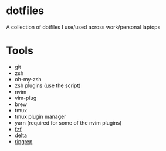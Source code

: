 # dotfiles 
A collection of dotfiles I use/used across work/personal laptops

# Tools

- git
- zsh
- oh-my-zsh
- zsh plugins (use the script)
- nvim
- vim-plug
- brew
- tmux
- tmux plugin manager
- yarn (required for some of the nvim plugins)
- [fzf](https://github.com/junegunn/fzf)
- [delta](https://github.com/dandavison/delta)
- [ripgrep](https://github.com/BurntSushi/ripgrep)
